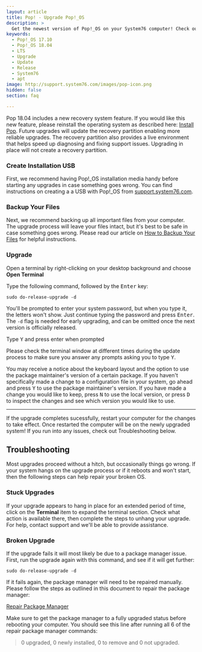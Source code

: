 ```yaml
---
layout: article
title: Pop! - Upgrade Pop!_OS
description: >
  Get the newest version of Pop!_OS on your System76 computer! Check out our upgrade directions.
keywords:
  - Pop!_OS 17.10
  - Pop!_OS 18.04
  - LTS
  - Upgrade
  - Update
  - Release
  - System76
  - apt
image: http://support.system76.com/images/pop-icon.png
hidden: false
section: faq

---
```


Pop 18.04 includes a new recovery system feature. If you would like this new feature, please reinstall the operating system as described here: [Install Pop](/articles/install-pop/). Future upgrades will update the recovery partition enabling more reliable upgrades. The recovery partition also provides a live environment that helps speed up diagnosing and fixing support issues. Upgrading in place will not create a recovery partition. 

### Create Installation USB

First, we recommend having Pop!_OS installation media handy before starting any upgrades in case something goes wrong. You can find instructions on creating a a USB with Pop!_OS from [support.system76.com](/articles/live-disk/).

### Backup Your Files

Next, we recommend backing up all important files from your computer. The upgrade process will leave your files intact, but it's best to be safe in case something goes wrong. Please read our article on [How to Backup Your Files](/articles/backup-files/) for helpful instructions.

### Upgrade

Open a terminal by right-clicking on your desktop background and choose **Open Terminal**

Type the following command, followed by the <kbd>Enter</kbd> key:

```
sudo do-release-upgrade -d
```

You'll be prompted to enter your system password, but when you type it, the letters won't show. Just continue typing the password and press <kbd>Enter</kbd>.  The `-d` flag is needed for early upgrading, and can be omitted once the next version is officially released.

Type <kbd>Y</kbd> and press enter when prompted

Please check the terminal window at different times during the update process to make sure you answer any prompts asking you to type <kbd>Y</kbd>.

You may receive a notice about the keyboard layout and the option to use the package maintainer's version of a certain package. If you haven't specifically made a change to a configuration file in your system, go ahead and press <kbd>Y</kbd> to use the package maintainer's version. If you have made a change you would like to keep, press <kbd>N</kbd> to use the local version, or press <kbd>D</kbd> to inspect the changes and see which version you would like to use.

---

If the upgrade completes sucessfully, restart your computer for the changes to take effect.  Once restarted the computer will be on the newly upgraded system! If you run into any issues, check out Troubleshooting below.

## Troubleshooting

Most upgrades proceed without a hitch, but occasionally things go wrong. If your system hangs on the upgrade process or if it reboots and won't start, then the following steps can help repair your broken OS.

### Stuck Upgrades

If your upgrade appears to hang in place for an extended period of time, click on the **Terminal** item to expand the terminal section. Check what action is available there, then complete the steps to unhang your upgrade. For help, contact support and we'll be able to provide assistance.

### Broken Upgrade

If the upgrade fails it will most likely be due to a package manager issue.  First, run the upgrade again with this command, and see if it will get further:

```
sudo do-release-upgrade -d
```

If it fails again, the package manager will need to be repaired manually.  Please follow the steps as outlined in this document to repair the package manager:

[Repair Package Manager](/articles/package-manager/)

Make sure to get the package manager to a fully upgraded status before rebooting your computer.  You should see this line after running all 6 of the repair package manager commands:

> 0 upgraded, 0 newly installed, 0 to remove and 0 not upgraded.
